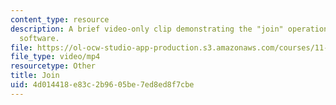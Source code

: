 ```yaml
---
content_type: resource
description: A brief video-only clip demonstrating the "join" operation in ArcGIS
  software.
file: https://ol-ocw-studio-app-production.s3.amazonaws.com/courses/11-205-introduction-to-spatial-analysis-fall-2019/4d014418e83c2b9605be7ed8ed8f7cbe_MIT11_205F19_join.mp4
file_type: video/mp4
resourcetype: Other
title: Join
uid: 4d014418-e83c-2b96-05be-7ed8ed8f7cbe
---
```

